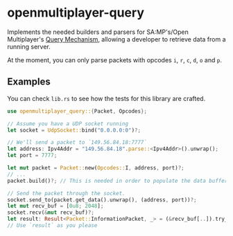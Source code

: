 # openmultiplayer-query

Implements the needed builders and parsers for SA:MP's/Open Multiplayer's [Query Mechanism](https://sampwiki.blast.hk/wiki/Query_Mechanism), allowing a developer to retrieve data from a running server.

At the moment, you can only parse packets with opcodes `i`, `r`, `c`, `d`, `o` and `p`.

## Examples

You can check `lib.rs` to see how the tests for this library are crafted.

```rs
use openmultiplayer_query::{Packet, Opcodes};

// Assume you have a UDP socket running
let socket = UdpSocket::bind("0.0.0.0:0")?;

// We'll send a packet to `149.56.84.18:7777`
let address: Ipv4Addr = "149.56.84.18".parse::<Ipv4Addr>().unwrap();
let port = 7777;

let mut packet = Packet::new(Opcodes::I, address, port)?;
// ...
packet.build()?; // This is needed in order to populate the data buffer with query data.

// Send the packet through the socket.
socket.send_to(packet.get_data().unwrap(), (address, port))?;
let mut recv_buf = [0u8; 2048];
socket.recv(&mut recv_buf)?;
let result: Result<Packet::InformationPacket, _> = (&recv_buf[..]).try_into();
// Use `result` as you please
```
